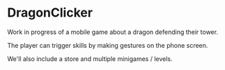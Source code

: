 # DragonClicker
Work in progress of a mobile game about a dragon defending their tower.

The player can trigger skills by making gestures on the phone screen.

We'll also include a store and multiple minigames / levels.
